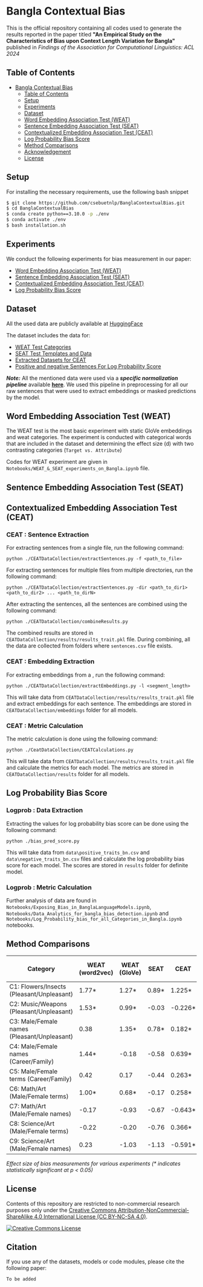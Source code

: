 # Bangla Contextual Bias

This is the official repository containing all codes used to generate the results reported in the paper titled **"An Empirical Study on the Characteristics of Bias upon Context Length Variation for Bangla"** published in *Findings of the Association for Computational Linguistics: ACL 2024*

## Table of Contents

- [Bangla Contextual Bias](#bangla-contextual-bias)
    - [Table of Contents](#table-of-contents)
    - [Setup](#requirements)
    - [Experiments](#experiments)
    - [Dataset](#dataset)
    - [Word Embedding Association Test (WEAT)](#word-embedding-association-test-weat)
    - [Sentence Embedding Association Test (SEAT)](#sentence-embedding-association-test-seat)
    - [Contextualized Embedding Association Test (CEAT)](#contextualized-embedding-association-test-ceat)
    - [Log Probability Bias Score](#log-probability-bias-score)
    - [Method Comparisons](#method-comparisons)
    - [Acknowledgement]()
    - [License]()


## Setup

For installing the necessary requirements, use the following bash snippet

```bash
$ git clone https://github.com/csebuetnlp/BanglaContextualBias.git
$ cd BanglaContextualBias
$ conda create python==3.10.0 -p ./env
$ conda activate ./env
$ bash installation.sh
```

## Experiments

We conduct the following experiments for bias measurement in our paper:

- [Word Embedding Association Test (WEAT)](#word-embedding-association-test-weat)
- [Sentence Embedding Association Test (SEAT)](#sentence-embedding-association-test-seat)
- [Contextualized Embedding Association Test (CEAT)](#contextualized-embedding-association-test-ceat)
- [Log Probability Bias Score](#log-probability-bias-score)

## Dataset

All the used data are publicly available at [HuggingFace](https://huggingface.co/datasets/csebuetnlp/BanglaContextualBias)

The dataset includes the data for:
- [WEAT Test Categories](https://huggingface.co/datasets/csebuetnlp/BanglaContextualBias/tree/main/weat_bn_data)
- [SEAT Test Templates and Data](https://huggingface.co/datasets/csebuetnlp/BanglaContextualBias/tree/main/seat_bn_data)
- [Extracted Datasets for CEAT](https://huggingface.co/datasets/csebuetnlp/BanglaContextualBias/blob/main/weat_word_extracted_sentences.zip)
- [Positive and negative Sentences For Log Probability Score](https://huggingface.co/datasets/csebuetnlp/BanglaContextualBias/tree/main)

***Note:*** All the mentioned data were used via a ***specific normalization pipeline*** available **[here](https://github.com/csebuetnlp/normalizer)**. We used this pipeline in preprocessing for all our raw sentences that were used to extract embeddings or masked predictions by the model.

## Word Embedding Association Test (WEAT)

The WEAT test is the most basic experiment with static GloVe embeddings and weat categories. The experiment is conducted with categorical words that are included in the dataset and determining the effect size (d) with two contrasting categories (`Target vs. Attribute`)

Codes for WEAT experiment are given in `Notebooks/WEAT_&_SEAT_experiments_on_Bangla.ipynb` file.

## Sentence Embedding Association Test (SEAT)



## Contextualized Embedding Association Test (CEAT)

### CEAT : Sentence Extraction
For extracting sentences from a single file, run the following command:
```
python ./CEATDataCollection/extractSentences.py -f <path_to_file>
```
For extracting sentences for multiple files from multiple directories, run the following command:
```
python ./CEATDataCollection/extractSentences.py -dir <path_to_dir1> <path_to_dir2> ... <path_to_dirN>
```
After extracting the sentences, all the sentences are combined using the following command:
```
python ./CEATDataCollection/combineResults.py
```
The combined results are stored in `CEATDataCollection/results/results_trait.pkl` file. During combining, all the data are collected from folders where `sentences.csv` file exists.
### CEAT : Embedding Extraction
For extracting embeddings from a , run the following command:
```
python ./CEATDataCollection/extractEmbeddings.py -l <segment_length>
```
This will take data from `CEATDataCollection/results/results_trait.pkl` file and extract embeddings for each sentence. The embeddings are stored in `CEATDataCollection/embeddings` folder for all models.
### CEAT : Metric Calculation
The metric calculation is done using the following command:
```
python ./CeatDataCollection/CEATCalculations.py
```
This will take data from `CEATDataCollection/results/results_trait.pkl` file and calculate the metrics for each model. The metrics are stored in `CEATDataCollection/results` folder for all models.



## Log Probability Bias Score

### Logprob : Data Extraction
Extracting the values for log probability bias score can be done using the following command:
```
python ./bias_pred_score.py
```
This will take data from `data\positive_traits_bn.csv` and `data\negative_traits_bn.csv` files and calculate the log probability bias score for each model. The scores are stored in `results` folder for definite model.
### Logprob : Metric Calculation
Further analysis of data are found in `Notebooks/Exposing_Bias_in_BanglaLanguageModels.ipynb`, `Notebooks/Data_Analytics_for_bangla_bias_detection.ipynb` and `Notebooks/Log_Probability_bias_for_all_Categories_in_Bangla.ipynb` notebooks.




## Method Comparisons

| Category                                        | WEAT (word2vec) | WEAT (GloVe) | SEAT  | CEAT  | Log Probability Bias |
|-------------------------------------------------|-----------------|--------------|-------|-------|----------------------|
| C1: Flowers/Insects (Pleasant/Unpleasant)       | 1.77*           | 1.27*        | 0.89* | 1.225*| 0.89*                |
| C2: Music/Weapons (Pleasant/Unpleasant)         | 1.53*           | 0.99*        | -0.03 | -0.226*| 0.42*               |
| C3: Male/Female names (Pleasant/Unpleasant)     | 0.38            | 1.35*        | 0.78* | 0.182*| 0.22                 |
| C4: Male/Female names (Career/Family)           | 1.44*           | -0.18        | -0.58 | 0.639*| 0.71*                |
| C5: Male/Female terms (Career/Family)           | 0.42            | 0.17         | -0.44 | 0.263*| 0.62*                |
| C6: Math/Art (Male/Female terms)                | 1.00*           | 0.68*        | -0.17 | 0.258*| 0.93*                |
| C7: Math/Art (Male/Female names)                | -0.17           | -0.93        | -0.67 | -0.643*| 0.48*               |
| C8: Science/Art (Male/Female terms)             | -0.22           | -0.20        | -0.76 | 0.366*| 0.98*                |
| C9: Science/Art (Male/Female names)             | 0.23            | -1.03        | -1.13 | -0.591*| 0.70*               |

*Effect size of bias measurements for various experiments (\* indicates statistically significant at p < 0.05)*

## License
Contents of this repository are restricted to non-commercial research purposes only under the [Creative Commons Attribution-NonCommercial-ShareAlike 4.0 International License (CC BY-NC-SA 4.0)](https://creativecommons.org/licenses/by-nc-sa/4.0/). 

<a rel="license" href="http://creativecommons.org/licenses/by-nc-sa/4.0/"><img alt="Creative Commons License" style="border-width:0" src="https://i.creativecommons.org/l/by-nc-sa/4.0/88x31.png" /></a>


## Citation
If you use any of the datasets, models or code modules, please cite the following paper:
```
To be added
```
